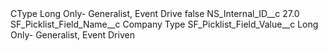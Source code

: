 <?xml version="1.0" encoding="UTF-8"?>
<CustomMetadata xmlns="http://soap.sforce.com/2006/04/metadata" xmlns:xsi="http://www.w3.org/2001/XMLSchema-instance" xmlns:xsd="http://www.w3.org/2001/XMLSchema">
    <label>CType Long Only- Generalist, Event Drive</label>
    <protected>false</protected>
    <values>
        <field>NS_Internal_ID__c</field>
        <value xsi:type="xsd:double">27.0</value>
    </values>
    <values>
        <field>SF_Picklist_Field_Name__c</field>
        <value xsi:type="xsd:string">Company Type</value>
    </values>
    <values>
        <field>SF_Picklist_Field_Value__c</field>
        <value xsi:type="xsd:string">Long Only- Generalist, Event Driven</value>
    </values>
</CustomMetadata>
